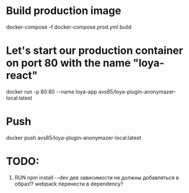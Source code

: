 <!-- https://dev.to/karanpratapsingh/dockerize-your-react-app-4j2e -->

# Build production image
docker-compose -f docker-compose.prod.yml build

# Let's start our production container on port 80 with the name "loya-react"
docker run -p 80:80 --name loya-app avs85/loya-plugin-anonymazer-local:latest

# Push 
docker push avs85/loya-plugin-anonymazer-local:latest

# TODO:
1. RUN npm install --dev  дев зависимости не должны добавляться в образ!? webpack перенести в dependency? 